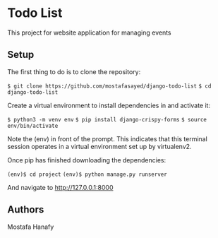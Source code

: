 # Todo List

This project for website application for managing events

## Setup

The first thing to do is to clone the repository:

`$ git clone https://github.com/mostafasayed/django-todo-list`
`$ cd django-todo-list`

Create a virtual environment to install dependencies in and activate it:

`$ python3 -m venv env`
`$ pip install django-crispy-forms`
`$ source env/bin/activate`

Note the (env) in front of the prompt. This indicates that this terminal session operates in a virtual environment set up by virtualenv2.

Once pip has finished downloading the dependencies:

`(env)$ cd project`
`(env)$ python manage.py runserver`

And navigate to http://127.0.0.1:8000

## Authors

Mostafa Hanafy
